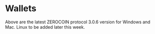 # Wallets
Above are the latest ZEROCOIN protocol 3.0.6 version for Windows and Mac. Linux to be added later this week.
